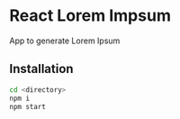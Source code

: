 # React Lorem Impsum

App to generate Lorem Ipsum

## Installation

```sh
cd <directory>
npm i
npm start
```

